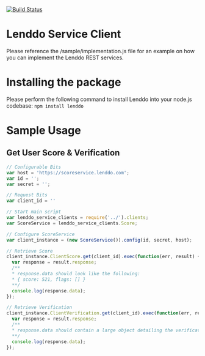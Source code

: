 [![Build Status](https://travis-ci.org/Lenddo/node-lenddo.svg?branch=master)](https://travis-ci.org/Lenddo/node-lenddo)
# Lenddo Service Client
Please reference the /sample/implementation.js file for an example on how
you can implement the Lenddo REST services.

# Installing the package
Please perform the following command to install Lenddo into your
node.js codebase: `npm install lenddo`

# Sample Usage
## Get User Score & Verification
```javascript
// Configurable Bits
var host = 'https://scoreservice.lenddo.com';
var id = '';
var secret = '';

// Request Bits
var client_id = ''

// Start main script
var lenddo_service_clients = require('../').clients;
var ScoreService = lenddo_service_clients.Score;

// Configure ScoreService
var client_instance = (new ScoreService()).config(id, secret, host);

// Retrieve Score
client_instance.ClientScore.get(client_id).exec(function(err, result) {
  var response = result.response;
  /**
  * response.data should look like the following:
  * { score: 521, flags: [] }
  **/
  console.log(response.data);
});

// Retrieve Verification
client_instance.ClientVerification.get(client_id).exec(function(err, result) {
  var response = result.response;
  /**
  * response.data should contain a large object detailing the verification results.
  **/
  console.log(response.data);
});
```
